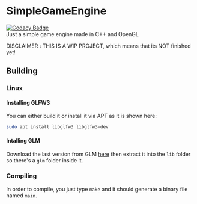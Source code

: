 # SimpleGameEngine
[![Codacy Badge](https://app.codacy.com/project/badge/Grade/43d567336363474da3830f0cd6d01728)](https://www.codacy.com/gh/marluxia95/SimpleGameEngine/dashboard?utm_source=github.com&amp;utm_medium=referral&amp;utm_content=marluxia95/SimpleGameEngine&amp;utm_campaign=Badge_Grade)\
Just a simple game engine made in C++ and OpenGL

DISCLAIMER : THIS IS A WIP PROJECT, which means that its NOT finished yet!

## Building

### Linux

#### Installing GLFW3
You can either build it or install it via APT as it is shown here:
```bash 
sudo apt install libglfw3 libglfw3-dev
```

#### Intalling GLM

Download the last version from GLM  [here](https://github.com/g-truc/glm/tags) then extract it into the `lib` folder so there's a `glm` folder inside it.

### Compiling

In order to compile, you just type `make` and it should generate a binary file named `main`.




